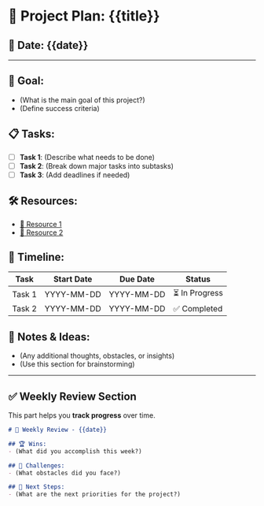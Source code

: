 # 📌 Project Plan: {{title}}

## 📅 Date: {{date}}

---

## 🎯 Goal:
- (What is the main goal of this project?)
- (Define success criteria)

## 📋 Tasks:
- [ ] **Task 1**: (Describe what needs to be done)
- [ ] **Task 2**: (Break down major tasks into subtasks)
- [ ] **Task 3**: (Add deadlines if needed)

## 🛠 Resources:
- [🔗 Resource 1](#) 
- [🔗 Resource 2](#) 

## 📅 Timeline:
| Task | Start Date | Due Date | Status |
|------|-----------|---------|--------|
| Task 1 | YYYY-MM-DD | YYYY-MM-DD | ⏳ In Progress |
| Task 2 | YYYY-MM-DD | YYYY-MM-DD | ✅ Completed |

## 📝 Notes & Ideas:
- (Any additional thoughts, obstacles, or insights)
- (Use this section for brainstorming)

---

## **✅ Weekly Review Section**
This part helps you **track progress** over time.

```markdown
# 🔄 Weekly Review - {{date}}

## 🏆 Wins:
- (What did you accomplish this week?)

## 🛑 Challenges:
- (What obstacles did you face?)

## 🔄 Next Steps:
- (What are the next priorities for the project?)

